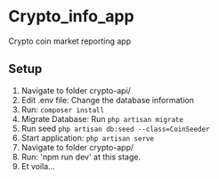 # Crypto_info_app
Crypto coin market reporting app

## Setup
1. Navigate to folder crypto-api/
2. Edit .env file: Change the database information
3. Run: `composer install`
4. Migrate Database: Run `php artisan migrate`
5. Run seed `php artisan db:seed --class=CoinSeeder`
6. Start application: `php artisan serve`
7. Navigate to folder crypto-app/
8. Run: 'npm run dev' at this stage.
9. Et voila...



